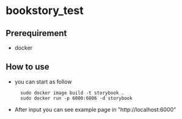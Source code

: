 # bookstory_test

## Prerequirement
- docker

## How to use

- you can start as follow

        sudo docker image build -t storybook .
        sudo docker run -p 6000:6006 -d storybook
    
- After input you can see example page in "http://localhost:6000"
